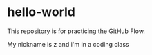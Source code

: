 # hello-world
This repository is for practicing the GitHub Flow.

My nickname is z and i'm in a coding class
